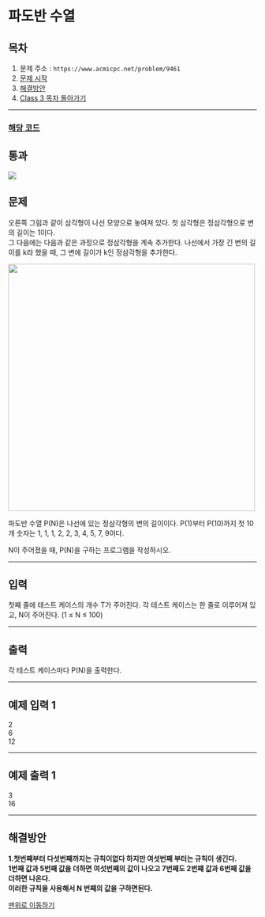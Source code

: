 # 파도반 수열

## 목차

1. 문제 주소 : `https://www.acmicpc.net/problem/9461`
2. [문제 시작](#문제)
3. [해결방안](#해결방안)
4. [Class 3 목차 돌아가기](../README.md)
___

### [해당 코드](./파도반수열.java)

## 통과

<img src="https://github.com/user-attachments/assets/8d58084e-466c-4c69-a5ed-0401de18aed6">

## 문제

오른쪽 그림과 같이 삼각형이 나선 모양으로 놓여져 있다. 첫 삼각형은 정삼각형으로 변의 길이는 1이다.<br>
그 다음에는 다음과 같은 과정으로 정삼각형을 계속 추가한다. 나선에서 가장 긴 변의 길이를 k라 했을 때, 그 변에 길이가 k인 정삼각형을 추가한다.

<img src="https://github.com/user-attachments/assets/ad98187a-d234-4828-8651-937c982cf2fb" width=500>

파도반 수열 P(N)은 나선에 있는 정삼각형의 변의 길이이다. P(1)부터 P(10)까지 첫 10개 숫자는 1, 1, 1, 2, 2, 3, 4, 5, 7, 9이다.

N이 주어졌을 때, P(N)을 구하는 프로그램을 작성하시오.

___

## 입력

첫째 줄에 테스트 케이스의 개수 T가 주어진다. 각 테스트 케이스는 한 줄로 이루어져 있고, N이 주어진다. (1 ≤ N ≤ 100)

___

## 출력

각 테스트 케이스마다 P(N)을 출력한다.

___

## 예제 입력 1

2 <br>
6 <br>
12

---

## 예제 출력 1

3 <br>
16

---

## 해결방안
**1.첫번째부터 다섯번째까지는 규칙이없다 하지만 여섯번째 부터는 규칙이 생긴다.** <br>
**1번째 값과 5번째 값을 더하면 여섯번째의 값이 나오고 7번째도 2번쨰 값과 6번째 값을 더하면 나온다.** <br>
**이러한 규칙을 사용해서 N 번째의 값을 구하면된다.** <br>

[맨위로 이동하기](#파도반-수열)